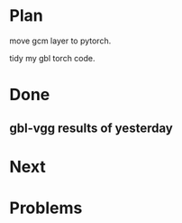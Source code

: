 # Plan

move gcm layer to pytorch.

tidy my gbl torch code.

# Done
## gbl-vgg results of yesterday



# Next



# Problems
